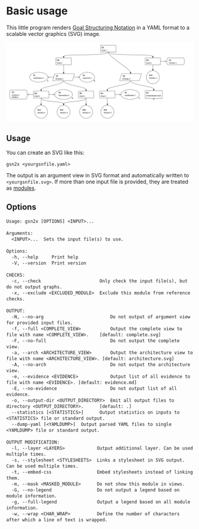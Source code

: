 
# Basic usage

This little program renders [Goal Structuring Notation](https://scsc.uk/gsn) in a YAML format to a scalable vector graphics (SVG) image.

![example](examples/example.gsn.svg)


## Usage

You can create an SVG like this:

    gsn2x <yourgsnfile.yaml> 

The output is an argument view in SVG format and automatically written to `<yourgsnfile.svg>`. If more than one input file is provided, they are treated as [modules](./ext_mod.md).


## Options

    Usage: gsn2x [OPTIONS] <INPUT>...

    Arguments:
      <INPUT>...  Sets the input file(s) to use.

    Options:
      -h, --help     Print help
      -V, --version  Print version

    CHECKS:
      -c, --check                      Only check the input file(s), but do not output graphs.
      -x, --exclude <EXCLUDED_MODULE>  Exclude this module from reference checks.

    OUTPUT:
      -N, --no-arg                         Do not output of argument view for provided input files.
      -f, --full <COMPLETE_VIEW>           Output the complete view to file with name <COMPLETE_VIEW>.    [default: complete.svg]
      -F, --no-full                        Do not output the complete view.
      -a, --arch <ARCHITECTURE_VIEW>       Output the architecture view to file with name <ARCHITECTURE_VIEW>. [default: architecture.svg]
      -A, --no-arch                        Do not output the architecture view.
      -e, --evidence <EVIDENCE>            Output list of all evidence to file with name <EVIDENCE>. [default: evidence.md]
      -E, --no-evidence                    Do not output list of all evidence.
      -o, --output-dir <OUTPUT_DIRECTORY>  Emit all output files to directory <OUTPUT_DIRECTORY>.      [default: .]
      --statistics [<STATISTICS>]      Output statistics on inputs to <STATISTICS> file or standard output.
      --dump-yaml [<YAMLDUMP>]  Output parsed YAML files to single <YAMLDUMP> file or standard output.

    OUTPUT MODIFICATION:
      -l, --layer <LAYERS>            Output additional layer. Can be used multiple times.
      -s, --stylesheet <STYLESHEETS>  Links a stylesheet in SVG output. Can be used multiple times.
      -t, --embed-css                 Embed stylesheets instead of linking them.
      -m, --mask <MASKED_MODULE>      Do not show this module in views.
      -G, --no-legend                 Do not output a legend based on module information.
      -g, --full-legend               Output a legend based on all module information.
      -w, --wrap <CHAR_WRAP>          Define the number of characters after which a line of text is wrapped.